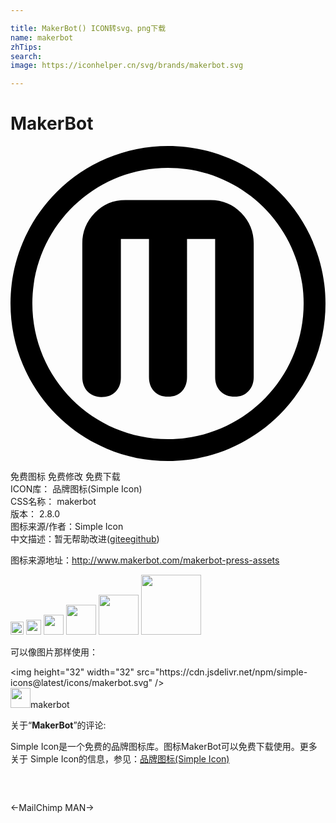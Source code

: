 ```yaml
---

title: MakerBot() ICON转svg、png下载
name: makerbot
zhTips: 
search: 
image: https://iconhelper.cn/svg/brands/makerbot.svg

---
```


# MakerBot  <small style="font-size: 60%;font-weight: 100"></small>

<div id="svg" class="svg-wrap">
<svg role="img" viewBox="0 0 24 24" xmlns="http://www.w3.org/2000/svg"><title>MakerBot icon</title><path d="M23.055 7.328c-.604-1.428-1.47-2.714-2.569-3.813C19.382 2.414 18.1 1.551 16.672.944 15.189.315 13.619 0 12 0c-1.62 0-3.19.318-4.672.945-1.428.604-2.711 1.47-3.813 2.57C2.414 4.615 1.551 5.9.943 7.328.315 8.81 0 10.38 0 12c0 1.619.318 3.189.945 4.671.604 1.429 1.47 2.714 2.569 3.814 1.103 1.1 2.386 1.964 3.813 2.57C8.81 23.686 10.38 24 12 24c1.619 0 3.189-.314 4.671-.944 1.429-.601 2.711-1.471 3.814-2.564 1.1-1.095 1.964-2.386 2.57-3.811.63-1.47.944-3.045.944-4.665 0-1.619-.314-3.18-.944-4.664v-.024zM12 22.335C6.293 22.335 1.665 17.707 1.665 12S6.293 1.665 12 1.665 22.335 6.293 22.335 12 17.707 22.335 12 22.335zm3.242-18.214H8.757c-.922 0-1.7.324-2.333.975-.635.644-.953 1.425-.953 2.334v10.182c0 .449.135.81.4 1.095.267.269.615.42 1.051.42.445 0 .805-.135 1.079-.405.272-.271.409-.63.409-1.08V7.08h2.141v10.529c0 .445.131.806.391 1.08.259.273.611.411 1.059.411.446 0 .799-.138 1.059-.411.26-.274.39-.635.39-1.08V7.08h2.142v10.529c0 .445.135.806.408 1.08.275.273.635.411 1.08.411.435 0 .783-.141 1.05-.423.268-.28.401-.638.401-1.069V7.426c0-.91-.318-1.688-.953-2.336-.633-.648-1.41-.975-2.334-.975v.006z"/></svg>
</div>
<detail full-name='makerbot'></detail>

<div class="detail-page">
<p>
<span><span class="badge-success badge">免费图标</span> <span class="badge-success badge">免费修改</span>  <span class="badge-success badge">免费下载</span> </span>
<br/>
<span>
ICON库：
<span class="badge-secondary badge">品牌图标(Simple Icon)</span> 
</span>
<br/>
<span>
CSS名称：
<span class="badge-secondary badge">makerbot</span> 
</span>

<br/>
<span>
版本：
<span class="badge-secondary badge">2.8.0</span> 
</span>
<br/>
<span>图标来源/作者：<span class="badge-light badge">Simple Icon</span></span> 
<br/>
<span class="zh-detail">中文描述：暂无<span class="help-link"><span>帮助改进</span>(<a href="https://gitee.com/liuwave/icon-helper/edit/master/json/brands/makerbot.json" target="_blank" rel="noopener noreferrer">gitee</a><a href="https://github.com/liuwave/icon-helper/edit/master/json/brands/makerbot.json" target="_blank" rel="noopener noreferrer">github</a></span>)</span><br/>
</p>
</div><div class="description description alert alert-light"><p>图标来源地址：<a href="http://www.makerbot.com/makerbot-press-assets" target="_blank" rel="noopener noreferrer">http://www.makerbot.com/makerbot-press-assets</a></p></div>
<div class="alert alert-dark">
<img height="21" width="21" src="https://cdn.jsdelivr.net/npm/simple-icons@latest/icons/makerbot.svg" />
<img height="24" width="24" src="https://cdn.jsdelivr.net/npm/simple-icons@latest/icons/makerbot.svg" />
<img height="32" width="32" src="https://cdn.jsdelivr.net/npm/simple-icons@latest/icons/makerbot.svg" />
<img height="48" width="48" src="https://cdn.jsdelivr.net/npm/simple-icons@latest/icons/makerbot.svg" />
<img height="64" width="64" src="https://cdn.jsdelivr.net/npm/simple-icons@latest/icons/makerbot.svg" />
<img height="96" width="96" src="https://cdn.jsdelivr.net/npm/simple-icons@latest/icons/makerbot.svg" />

</div>
<div>
  <p>可以像图片那样使用：    
  </p>
  <div class="alert alert-primary" style="font-size: 14px">
    &lt;img height="32" width="32" src="https://cdn.jsdelivr.net/npm/simple-icons@latest/icons/makerbot.svg" /&gt;
    <copy-btn content='<img height="32" width="32" src="https://cdn.jsdelivr.net/npm/simple-icons@latest/icons/makerbot.svg" />'></copy-btn>
  </div>
  <div class="alert alert-secondary">
    <img height="32" width="32" src="https://cdn.jsdelivr.net/npm/simple-icons@latest/icons/makerbot.svg" />makerbot
    <copy-btn content="makerbot" btn-title="复制图标名称"></copy-btn>
  </div>
</div>
<div class="icon-detail__container">
<p>关于“<b>MakerBot</b>”的评论:</p>
</div>
<Vssue title="关于“MakerBot”的评论" />
<div><p>Simple Icon是一个免费的品牌图标库。图标MakerBot可以免费下载使用。更多关于  Simple Icon的信息，参见：<a target="_blank" href="https://iconhelper.cn/brands.html">品牌图标(Simple Icon)</a>
</p></div>


<div style="padding:2rem 0 " class="page-nav"><p class="inner"><span class="prev">←<router-link to="/icon/mailchimp.html">MailChimp</router-link></span> <span class="next"><router-link to="/icon/man.html">MAN</router-link>→</span></p></div>
